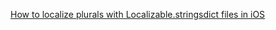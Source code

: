 [How to localize plurals with Localizable.stringsdict files in iOS](https://tanaschita.com/ios-plurals-localization-strictdict/) 